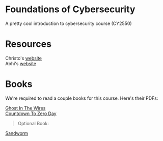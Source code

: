 # Foundations of Cybersecurity

A pretty cool introduction to cybersecurity course (CY2550)

# Resources

Christo's [website](https://cbw.sh/2550/)  
Abhi's [website](https://shelat.ccis.neu.edu/cy2550/)  

# Books

We're required to read a couple books for this course. Here's their PDFs:

[Ghost In The Wires](https://jakegines.in/books/ghostinthewires.pdf)  
[Countdown To Zero Day](https://jakegines.in/books/zd.pdf)  

> Optional Book:  

[Sandworm](https://jakegines.in/books/sandworm.pdf)  
